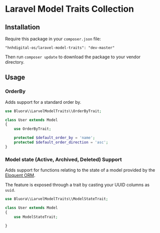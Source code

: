 # Laravel Model Traits Collection

## Installation

Require this package in your `composer.json` file:

`"hnhdigital-os/laravel-model-traits": "dev-master"`

Then run `composer update` to download the package to your vendor directory.

## Usage

### OrderBy

Adds support for a standard order by.

```php
use Bluora\\LarvelModelTraits\\OrderByTrait;

class User extends Model
{
    use OrderByTrait;

    protected $default_order_by = 'name';
    protected $default_order_direction = 'asc';
}
```

### Model state (Active, Archived, Deleted) Support

Adds support for functions relating to the state of a model provided by the [Eloquent ORM](http://laravel.com/docs/eloquent).

The feature is exposed through a trait by casting your UUID columns as `uuid`.

```php
use Bluora\\LarvelModelTraits\\ModelStateTrait;

class User extends Model
{
    use ModelStateTrait;

}
```
